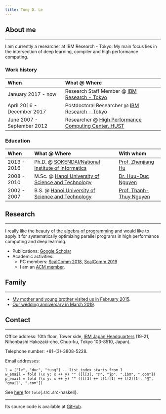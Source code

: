```yaml
---
title: Tung D. Le
---
```


## About me
___________

I am currently a researcher at IBM Research - Tokyo. My main focus lies
in the intersection of deep learning, compiler and high performance
computing.

### Work history

| When                         | What @ Where                                                                                |
| :--------------------------- | :------------------------------------------------------------------------------------------ |
| January 2017 - now           | Research Staff Member @ [IBM Research - Tokyo](http://www.research.ibm.com/labs/tokyo/)     |
| April 2016 - December 2017   | Postdoctoral Researcher @ [IBM Research - Tokyo](http://www.research.ibm.com/labs/tokyo/)   |
| June 2007 - September 2012   | Researcher @ [High Performance Computing Center, HUST](http://hust.edu.vn/)                 |

### Education

| When        | What @ Where                                                                | With whom                                                                             |
| :---------- | :-------------------------------------------------------------------------- | :------------------------------------------------------------------------------------ |
| 2013 - 2016 | Ph.D. @ [SOKENDAI/National Institute of Informatics](http://www.nii.ac.jp/) | [Prof. Zhenjiang Hu](https://scholar.google.com/citations?user=MvGKdLoAAAAJ&hl=en)    |
| 2008 - 2010 | M.Sc. @ [Hanoi University of Science and Technology](http://hust.edu.vn/)   | [Dr. Huu-Duc Nguyen](https://scholar.google.com/citations?user=PphDl-kAAAAJ&hl=en)    |
| 2002 - 2007 | B.S. @ [Hanoi University of Science and Technology](http://hust.edu.vn/)    | [Prof. Thanh-Thuy Nguyen](https://uet.vnu.edu.vn/~nguyenthanhthuy/)                   |

## Research
___________
I really like the beauty of [the algebra of programming](https://www.amazon.com/Algebra-Programming-Prentice-hall-International-Computer/dp/013507245X)
and would like to apply it for systematically optimizing parallel programs in high performance computing and deep learning.

- Publications: [Google Scholar](https://scholar.google.co.jp/citations?user%3DuuV9qHcAAAAJ&hl%3Den)
- Academic activities:
    - PC members: [ScalComm 2018](http://www.smart-world.org/2018/scalcom/), [ScalComm 2019](http://www.smart-world.org/2019/scalcom/)
    - I am an [ACM member](https://dl.acm.org/author_page.cfm?id=84758683357).

## Family
_________
- [My mother and young brother visited us in February 2015](assets/images/2015-February.jpeg).
- [Our wedding anniversary in March 2019](assets/images/2019-family.jpg).

## Contact
__________
Office address: 10th floor, Tower side, [IBM Japan Headquarters](http://www.research.ibm.com/labs/tokyo/) (19-21, Nihonbashi Hakozaki-cho, Chuo-ku, Tokyo 103-8510, Japan).

Telephone number: +81-(3)-3808-5228.

Email addresses:

```{.src .src-haskell}
l = ["le", "duc", "tung"] -- list index starts from 1
w_email = fold (\x y: x ++ y) "" ([l[3], "@", "jp", ".ibm", ".com"])
p_email = fold (\x y: x ++ y) "" ([l[3] ++ l[1][1] ++ l[2][1], "@", "gmail", ".com"])
```

See [here](https://wiki.haskell.org/Fold) for `fold`{.src .src-haskell}.

_____
Its source code is available at [GitHub](https://github.com/tungld/tungld.github.io).
